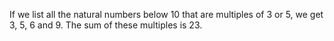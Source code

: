 If we list all the natural numbers below 10 that are multiples of 3 or 5, we get 3, 5, 6 and 9. The sum of these multiples is 23.